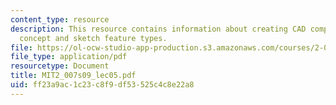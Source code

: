 ```yaml
---
content_type: resource
description: This resource contains information about creating CAD components 2, key
  concept and sketch feature types.
file: https://ol-ocw-studio-app-production.s3.amazonaws.com/courses/2-007-design-and-manufacturing-i-spring-2009/ff23a9ac1c23c8f9df53525c4c8e22a8_MIT2_007s09_lec05.pdf
file_type: application/pdf
resourcetype: Document
title: MIT2_007s09_lec05.pdf
uid: ff23a9ac-1c23-c8f9-df53-525c4c8e22a8
---
```


